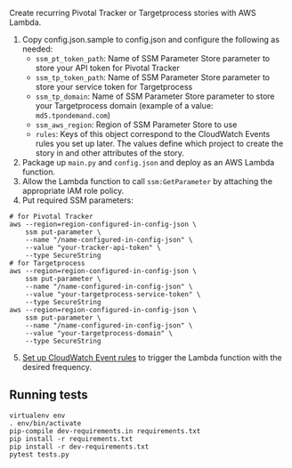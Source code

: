 Create recurring Pivotal Tracker or Targetprocess stories with AWS Lambda.

1. Copy config.json.sample to config.json and configure the following as needed:
   - `ssm_pt_token_path`: Name of SSM Parameter Store parameter to store
      your API token for Pivotal Tracker
   - `ssm_tp_token_path`: Name of SSM Parameter Store parameter to store
      your service token for Targetprocess
   - `ssm_tp_domain`: Name of SSM Parameter Store parameter to store
      your Targetprocess domain (example of a value: `md5.tpondemand.com`)
   - `ssm_aws_region`: Region of SSM Parameter Store to use
   - `rules`: Keys of this object correspond to the CloudWatch Events rules
      you set up later. The values define which project to create the story in
      and other attributes of the story.
2. Package up `main.py` and `config.json` and deploy as an AWS Lambda function.
3. Allow the Lambda function to call `ssm:GetParameter`
   by attaching the appropriate IAM role policy.
4. Put required SSM parameters:
```
# for Pivotal Tracker
aws --region=region-configured-in-config-json \
    ssm put-parameter \
    --name "/name-configured-in-config-json" \
    --value "your-tracker-api-token" \
    --type SecureString
# for Targetprocess
aws --region=region-configured-in-config-json \
    ssm put-parameter \
    --name "/name-configured-in-config-json" \
    --value "your-targetprocess-service-token" \
    --type SecureString
aws --region=region-configured-in-config-json \
    ssm put-parameter \
    --name "/name-configured-in-config-json" \
    --value "your-targetprocess-domain" \
    --type SecureString
```
5. [Set up CloudWatch Event rules](http://docs.aws.amazon.com/AmazonCloudWatch/latest/events/RunLambdaSchedule.html)
   to trigger the Lambda function with the desired frequency.

## Running tests

```
virtualenv env
. env/bin/activate
pip-compile dev-requirements.in requirements.txt
pip install -r requirements.txt
pip install -r dev-requirements.txt
pytest tests.py
```
